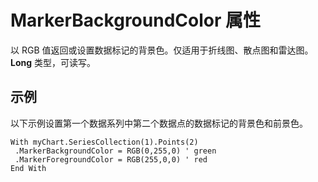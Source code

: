 
# MarkerBackgroundColor 属性

以 RGB 值返回或设置数据标记的背景色。仅适用于折线图、散点图和雷达图。 **Long** 类型，可读写。


## 示例

以下示例设置第一个数据系列中第二个数据点的数据标记的背景色和前景色。


```
With myChart.SeriesCollection(1).Points(2) 
 .MarkerBackgroundColor = RGB(0,255,0) ' green 
 .MarkerForegroundColor = RGB(255,0,0) ' red 
End With
```

